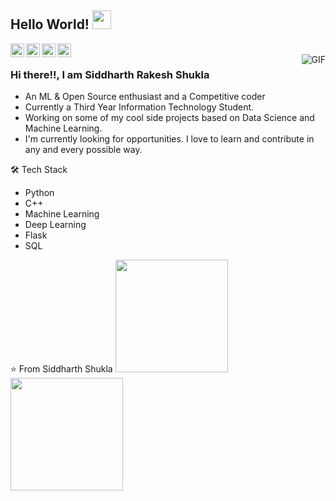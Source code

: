 ## Hello World! <img src="https://raw.githubusercontent.com/iampavangandhi/iampavangandhi/master/gifs/Hi.gif" width="30px"></h2>



<a href="https://www.linkedin.com/in/siddharth-shukla-8184a81b3/">
  <img align="left" alt="Siddharth's Linkedin" width="22px" src="https://cdn.jsdelivr.net/npm/simple-icons@v3/icons/linkedin.svg" />
</a>
<a href="https://github.com/Siddharth-Shukla12">
  <img align="left" alt="Siddharth's Github" width="22px" src="https://cdn.jsdelivr.net/npm/simple-icons@v3/icons/github.svg" />
</a>

<a href="https://www.hackerrank.com/siddharthrshukla">
  <img align="left" alt="Siddharth's Hackerrank" width="22px" src="https://cdn.jsdelivr.net/npm/simple-icons@v3/icons/hackerrank.svg" />
</a>
<a href="https://www.kaggle.com/siddhu12">
  <img align="left" alt="Siddharth's kaggle" width="22px" src="https://cdn.jsdelivr.net/npm/simple-icons@3.1.0/icons/kaggle.svg" />
</a>
<br />
<img align="right" alt="GIF" src="https://media.giphy.com/media/13HgwGsXF0aiGY/giphy.gif" />

### Hi there!!, I am Siddharth Rakesh Shukla
- An ML & Open Source enthusiast and a Competitive coder
- Currently a Third Year Information Technology Student. 
- Working on some of my cool side projects based on Data Science and Machine Learning.
- I'm currently looking for opportunities. I love to learn and contribute in any and every possible way.<br>

🛠  Tech Stack
- Python
- C++
- Machine Learning
- Deep Learning
- Flask
- SQL


⭐️ From Siddharth Shukla
<a href="https://github.com/Siddharth-Shukla12">
  <img height="180em" src="https://github-readme-stats.vercel.app/api?username=prajwaldubey28&theme=buefy&show_icons=true" />
  <img height="180em" src="https://github-readme-stats.vercel.app/api/top-langs/?username=prajwaldubey28&theme=buefy&layout=compact" />
</a>
